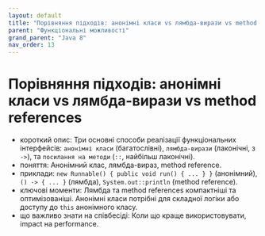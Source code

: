 ```yaml
---
layout: default
title: "Порівняння підходів: анонімні класи vs лямбда-вирази vs method references"
parent: "Функціональні можливості"
grand_parent: "Java 8"
nav_order: 13
---
```


# Порівняння підходів: анонімні класи vs лямбда-вирази vs method references

*   короткий опис: Три основні способи реалізації функціональних інтерфейсів: `анонімні класи` (багатослівні), `лямбда-вирази` (лаконічні, з `->`), та `посилання на методи` (`::`, найбільш лаконічні).
*   поняття: Анонімний клас, лямбда-вираз, method reference.
*   приклади: `new Runnable() { public void run() { ... } }` (анонімний), `() -> { ... }` (лямбда), `System.out::println` (method reference).
*   ключові моменти: Лямбда та method references компактніші та оптимізованіші. Анонімні класи потрібні для складної логіки або доступу до `this` анонімного класу.
*   що важливо знати на співбесіді: Коли що краще використовувати, impact на performance.
